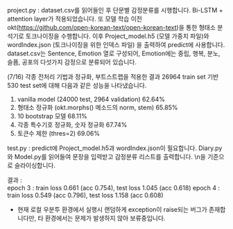 project.py : dataset.csv를 읽어들인 후 단문별 감정분류를 시행합니다. Bi-LSTM + attention layer가 적용되었습니다.
또 모델 학습 이전 okt(https://github.com/open-korean-text/open-korean-text)을 통한 형태소 분석기로 토크나이징을 수행합니다.
이후 Project_model.h5 (모델 가중치 파일)와 wordIndex.json (토크나이징을 위한 인덱스 파일) 을 출력하여 predict에 사용합니다.
dataset.csv는 Sentence, Emotion 열로 구성되어, Emotion에는 중립, 행복, 분노, 슬픔, 공포의 다섯가지 감정으로 분류되어 있습니다.

(7/16)
각종 전처리 기법과 정규화, 부트스트랩을 적용한 결과
26964 train set 기반 530 test set에 대해 다음과 같은 성능을 나타냈습니다.

1. vanilla model (24000 test, 2964 validation) 62.64%
2. 형태소 정규화 (okt.morphs() 메소드의 norm, stem) 65.85%
3. 10 bootstrap 모델 68.11%
4. 각종 특수기호 정규화, 숫자 정규화 67.74%
5. 토큰수 제한 (thres=2) 69.06%

test.py : predict에 Project_model.h5과 wordIndex.json이 필요합니다. Diary.py와 Model.py를 읽어들여 문장을 입력받고 감정분류 리스트를 출력합니다. \n을 기준으로 슬라이싱합니다.

결과 :  
epoch 3 : train loss 0.661 (acc 0.754), test loss 1.045 (acc 0.618)
epoch 4 : train loss 0.549 (acc 0.796), test loss 1.158 (acc 0.608)

* 현재 로컬 우분투 환경에서 실행시 랜덤하게 exception이 raise되는 버그가 존재합니다만, 타 환경에서는 문제가 발생하지 않아 보류중입니다.
